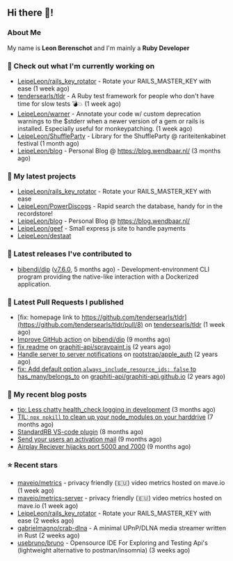 ## Hi there 👋!

### About Me

My name is **Leon Berenschot** and I'm mainly a **Ruby Developer**
<br>

### 👷 Check out what I'm currently working on

- [LeipeLeon/rails_key_rotator](https://github.com/LeipeLeon/rails_key_rotator) - Rotate your RAILS_MASTER_KEY with ease (1 week ago)
- [tendersearls/tldr](https://github.com/tendersearls/tldr) - A Ruby test framework for people who don&#39;t have time for slow tests 💣💥 (1 week ago)
- [LeipeLeon/warner](https://github.com/LeipeLeon/warner) - Annotate your code w/ custom deprecation warnings to the $stderr when a newer version of a gem or rails is installed. Especially useful for monkeypatching. (1 week ago)
- [LeipeLeon/ShuffleParty](https://github.com/LeipeLeon/ShuffleParty) - Library for the ShuffleParty @ rariteitenkabinet festival (1 month ago)
- [LeipeLeon/blog](https://github.com/LeipeLeon/blog) - Personal Blog @ https://blog.wendbaar.nl/ (3 months ago)

### 🌱 My latest projects

- [LeipeLeon/rails_key_rotator](https://github.com/LeipeLeon/rails_key_rotator) - Rotate your RAILS_MASTER_KEY with ease
- [LeipeLeon/PowerDiscogs](https://github.com/LeipeLeon/PowerDiscogs) - Rapid search the database, handy for in the recordstore!
- [LeipeLeon/blog](https://github.com/LeipeLeon/blog) - Personal Blog @ https://blog.wendbaar.nl/
- [LeipeLeon/geef](https://github.com/LeipeLeon/geef) - Small express js site to handle payments
- [LeipeLeon/destaat](https://github.com/LeipeLeon/destaat)

### 🔭 Latest releases I've contributed to

- [bibendi/dip](https://github.com/bibendi/dip) ([v7.6.0](https://github.com/bibendi/dip/releases/tag/v7.6.0), 5 months ago) - Development-environment CLI program providing the native-like interaction with a Dockerized application.

### 🔨 Latest Pull Requests I published

- [fix: homepage link to https://github.com/tendersearls/tldr](https://github.com/tendersearls/tldr/pull/8) on [tendersearls/tldr](https://github.com/tendersearls/tldr) (1 week ago)
- [Improve GitHub action](https://github.com/bibendi/dip/pull/159) on [bibendi/dip](https://github.com/bibendi/dip) (9 months ago)
- [fix readme](https://github.com/graphiti-api/spraypaint.js/pull/105) on [graphiti-api/spraypaint.js](https://github.com/graphiti-api/spraypaint.js) (2 years ago)
- [Handle server to server notifications](https://github.com/rootstrap/apple_auth/pull/29) on [rootstrap/apple_auth](https://github.com/rootstrap/apple_auth) (2 years ago)
- [fix: Add default option `always_include_resource_ids: false` to has_many/belongs_to](https://github.com/graphiti-api/graphiti-api.github.io/pull/41) on [graphiti-api/graphiti-api.github.io](https://github.com/graphiti-api/graphiti-api.github.io) (2 years ago)

### 📜 My recent blog posts

- [tip: Less chatty health_check logging in development](https://www.wendbaar.nl/posts/2023/07/tip_less_chatty_health_check_logging_in_development) (3 months ago)
- [TIL: `npx npkill` to clean up your node_modules on your harddrive](https://www.wendbaar.nl/posts/2023/03/til_npx_npkill_to_clean_up_your_node_modules_on_your_harddrive) (7 months ago)
- [StandardRB VS-code plugin](https://www.wendbaar.nl/posts/2023/02/standardrb_vscode_plugin) (8 months ago)
- [Send your users an activation mail](https://www.wendbaar.nl/posts/2023/02/send_your_users_an_activation_mail) (9 months ago)
- [Airplay Reciever hijacks port 5000 and 7000](https://www.wendbaar.nl/posts/2023/02/airplay_reciever_hijacks_port_5000_and_7000) (9 months ago)

### ⭐ Recent stars

- [maveio/metrics](https://github.com/maveio/metrics) - privacy friendly (🇪🇺) video metrics hosted on mave.io (1 week ago)
- [maveio/metrics-server](https://github.com/maveio/metrics-server) - privacy friendly (🇪🇺) video metrics hosted on mave.io (1 week ago)
- [LeipeLeon/rails_key_rotator](https://github.com/LeipeLeon/rails_key_rotator) - Rotate your RAILS_MASTER_KEY with ease (2 weeks ago)
- [gabrielmagno/crab-dlna](https://github.com/gabrielmagno/crab-dlna) - A minimal UPnP/DLNA media streamer written in Rust (2 weeks ago)
- [usebruno/bruno](https://github.com/usebruno/bruno) - Opensource IDE For Exploring and Testing Api&#39;s (lightweight alternative to postman/insomnia) (3 weeks ago)
